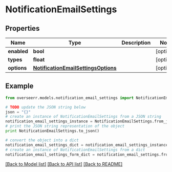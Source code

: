 # NotificationEmailSettings


## Properties
Name | Type | Description | Notes
------------ | ------------- | ------------- | -------------
**enabled** | **bool** |  | [optional] 
**types** | **float** |  | [optional] 
**options** | [**NotificationEmailSettingsOptions**](NotificationEmailSettingsOptions.md) |  | [optional] 

## Example

```python
from overseerr.models.notification_email_settings import NotificationEmailSettings

# TODO update the JSON string below
json = "{}"
# create an instance of NotificationEmailSettings from a JSON string
notification_email_settings_instance = NotificationEmailSettings.from_json(json)
# print the JSON string representation of the object
print NotificationEmailSettings.to_json()

# convert the object into a dict
notification_email_settings_dict = notification_email_settings_instance.to_dict()
# create an instance of NotificationEmailSettings from a dict
notification_email_settings_form_dict = notification_email_settings.from_dict(notification_email_settings_dict)
```
[[Back to Model list]](../README.md#documentation-for-models) [[Back to API list]](../README.md#documentation-for-api-endpoints) [[Back to README]](../README.md)


